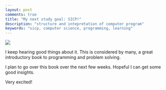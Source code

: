 ```yaml
---
layout: post
comments: true
title: "My next study goal: SICP!"
description: "structure and intepretation of computer program"
keywords: "sicp, computer science, programming, learning"
---
```

![](https://mitpress.mit.edu/sicp/full-text/book/cover.jpg)

I keep hearing good things about it. This is considered by many, a great introductory book to programming and problem solving.

I plan to go over this book over the next few weeks. Hopeful I can get some good insights. 

Very excited!
